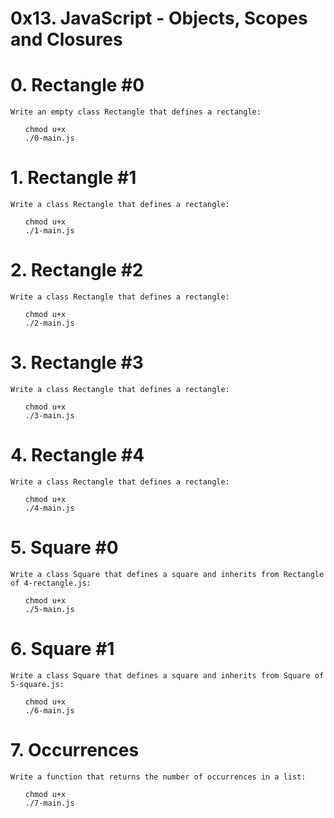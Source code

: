 # 0x13. JavaScript - Objects, Scopes and Closures

# 0. Rectangle #0


    Write an empty class Rectangle that defines a rectangle:

<ul>

    chmod u+x 
    ./0-main.js

</ul>

# 1. Rectangle #1

    Write a class Rectangle that defines a rectangle:


<ul>

    chmod u+x 
    ./1-main.js

</ul>

# 2. Rectangle #2


    Write a class Rectangle that defines a rectangle:


<ul>

    chmod u+x 
    ./2-main.js

</ul>

# 3. Rectangle #3


    Write a class Rectangle that defines a rectangle:

<ul>

    chmod u+x 
    ./3-main.js

</ul>

# 4. Rectangle #4


    Write a class Rectangle that defines a rectangle:

<ul>

    chmod u+x 
    ./4-main.js

</ul>

# 5. Square #0


    Write a class Square that defines a square and inherits from Rectangle of 4-rectangle.js:


<ul>

    chmod u+x 
    ./5-main.js

</ul>

# 6. Square #1


    Write a class Square that defines a square and inherits from Square of 5-square.js:


<ul>

    chmod u+x 
    ./6-main.js

</ul>

# 7. Occurrences


    Write a function that returns the number of occurrences in a list:

<ul>

    chmod u+x 
    ./7-main.js

</ul>


